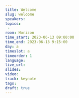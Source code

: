 ```yaml
---
title: Welcome
slug: welcome
speakers:
topics:
 - 
room: Horizon
time_start: 2023-06-13 09:00:00
time_end: 2023-06-13 9:15:00
day: a
timeslot: a
timeorder: 1
language: 
live_url: 
slides: 
video: 
track: keynote
tags:
draft: true
---
```



